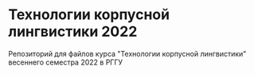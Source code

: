 # Технологии корпусной лингвистики 2022
Репозиторий для файлов курса "Технологии корпусной лингвистики" весеннего семестра 2022 в РГГУ

